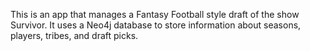 This is an app that manages a Fantasy Football style draft of the show Survivor. It uses a Neo4j database to store information about seasons, players, tribes, and draft picks.